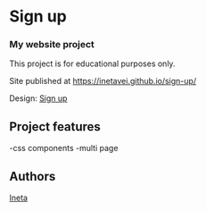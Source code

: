 # Sign up
### My website project

This project is for educational purposes only.

Site published at https://inetavei.github.io/sign-up/

Design: [Sign up](https://cdn.discordapp.com/attachments/648536139677958156/648860801997996052/day1dr.png)

## Project features
-css components
-multi page

## Authors
[Ineta](https://github.com/InetaVei)